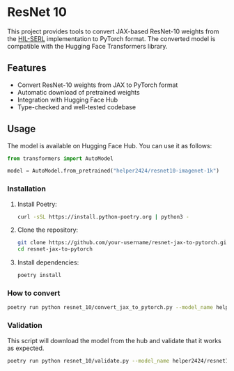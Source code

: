 # ResNet 10

This project provides tools to convert JAX-based ResNet-10 weights from the [HIL-SERL](https://github.com/rail-berkeley/hil-serl) implementation to PyTorch format. The converted model is compatible with the Hugging Face Transformers library.

## Features

- Convert ResNet-10 weights from JAX to PyTorch format
- Automatic download of pretrained weights
- Integration with Hugging Face Hub
- Type-checked and well-tested codebase

## Usage

The model is available on Hugging Face Hub. You can use it as follows:

```python
from transformers import AutoModel

model = AutoModel.from_pretrained("helper2424/resnet10-imagenet-1k")
```

### Installation

1. Install Poetry:
   ```bash
   curl -sSL https://install.python-poetry.org | python3 -
   ```

2. Clone the repository:
   ```bash
   git clone https://github.com/your-username/resnet-jax-to-pytorch.git
   cd resnet-jax-to-pytorch
   ```

3. Install dependencies:
   ```bash
   poetry install
   ```


### How to convert

```bash
poetry run python resnet_10/convert_jax_to_pytorch.py --model_name helper2424/resnet10-imagenet-1k --push_to_hub True
```

### Validation

This script will download the model from the hub and validate that it works as expected.

```bash
poetry run python resnet_10/validate.py --model_name helper2424/resnet10-imagenet-1k
```

